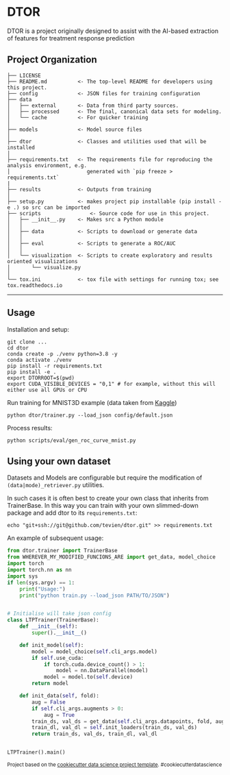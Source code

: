 DTOR
==============================

DTOR is a project originally designed to assist with the AI-based extraction of features
for treatment response prediction

Project Organization
------------

    ├── LICENSE
    ├── README.md          <- The top-level README for developers using this project.
    ├── config             <- JSON files for training configuration
    ├── data
    │   ├── external       <- Data from third party sources.
    │   ├── processed      <- The final, canonical data sets for modeling.
    │   └── cache          <- For quicker training
    │
    ├── models             <- Model source files
    │
    ├── dtor               <- Classes and utilities used that will be installed
    │
    ├── requirements.txt   <- The requirements file for reproducing the analysis environment, e.g.
    │                         generated with `pip freeze > requirements.txt`
    |
    ├── results            <- Outputs from training
    │
    ├── setup.py           <- makes project pip installable (pip install -e .) so src can be imported
    ├── scripts                <- Source code for use in this project.
    │   ├── __init__.py    <- Makes src a Python module
    │   │
    │   ├── data           <- Scripts to download or generate data
    │   │
    │   ├── eval           <- Scripts to generate a ROC/AUC
    │   │
    │   └── visualization  <- Scripts to create exploratory and results oriented visualizations
    │       └── visualize.py
    │
    └── tox.ini            <- tox file with settings for running tox; see tox.readthedocs.io


--------

Usage
-----

Installation and setup:
```shell script
git clone ...
cd dtor
conda create -p ./venv python=3.8 -y
conda activate ./venv
pip install -r requirements.txt
pip install -e .
export DTORROOT=$(pwd)
export CUDA_VISIBLE_DEVICES = "0,1" # for example, without this will either use all GPUs or CPU
```

Run training for MNIST3D example (data taken from [Kaggle](https://www.kaggle.com/daavoo/3d-mnist))
```shell script
python dtor/trainer.py --load_json config/default.json 
```

Process results:
```shell script
python scripts/eval/gen_roc_curve_mnist.py
```

Using your own dataset
-----

Datasets and Models are configurable but require the modification of `(data|mode)_retriever.py` utilities.

In such cases it is often best to create your own class that inherits from TrainerBase.
In this way you can train with your own slimmed-down package and add dtor to its `requirements.txt`:
```shell script
echo "git+ssh://git@github.com/tevien/dtor.git" >> requirements.txt
```

An example of subsequent usage:
```python
from dtor.trainer import TrainerBase
from WHEREVER_MY_MODIFIED_FUNCIONS_ARE import get_data, model_choice
import torch
import torch.nn as nn
import sys
if len(sys.argv) == 1:
    print("Usage:")
    print("python train.py --load_json PATH/TO/JSON")


# Initialise will take json config
class LTPTrainer(TrainerBase):
    def __init__(self):
        super().__init__()

    def init_model(self):
        model = model_choice(self.cli_args.model)
        if self.use_cuda:
            if torch.cuda.device_count() > 1:
                model = nn.DataParallel(model)
            model = model.to(self.device)
        return model

    def init_data(self, fold):
        aug = False
        if self.cli_args.augments > 0:
            aug = True
        train_ds, val_ds = get_data(self.cli_args.datapoints, fold, aug=aug)
        train_dl, val_dl = self.init_loaders(train_ds, val_ds)
        return train_ds, val_ds, train_dl, val_dl


LTPTrainer().main()
```

<p><small>Project based on the <a target="_blank" href="https://drivendata.github.io/cookiecutter-data-science/">cookiecutter data science project template</a>. #cookiecutterdatascience</small></p>
